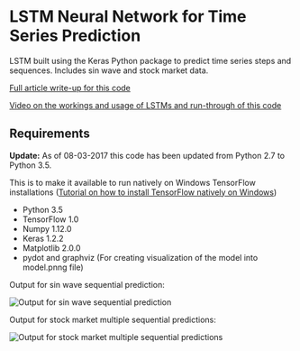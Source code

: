 # LSTM Neural Network for Time Series Prediction

LSTM built using the Keras Python package to predict time series steps and sequences. Includes sin wave and stock market data.

[Full article write-up for this code](http://www.jakob-aungiers.com/articles/a/LSTM-Neural-Network-for-Time-Series-Prediction)

[Video on the workings and usage of LSTMs and run-through of this code](https://www.youtube.com/watch?v=2np77NOdnwk)

## Requirements
**Update:** As of 08-03-2017 this code has been updated from Python 2.7 to Python 3.5.

This is to make it available to run natively on Windows TensorFlow installations ([Tutorial on how to install TensorFlow natively on Windows](http://www.jakob-aungiers.com/articles/a/Installing-TensorFlow-GPU-Natively-on-Windows-10))

* Python 3.5
* TensorFlow 1.0
* Numpy 1.12.0
* Keras 1.2.2
* Matplotlib 2.0.0
* pydot and graphviz (For creating visualization of the model into model.pnng file)

Output for sin wave sequential prediction:

![Output for sin wave sequential prediction](http://jakob-aungiers.com/jakob-aungiers/public/img/article/lstm-neural-network-timeseries/sinseqprediction.png)

Output for stock market multiple sequential predictions:

![Output for stock market multiple sequential predictions](http://jakob-aungiers.com/jakob-aungiers/public/img/article/lstm-neural-network-timeseries/stockmultseqprediction.png)